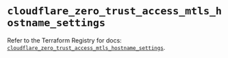# `cloudflare_zero_trust_access_mtls_hostname_settings`

Refer to the Terraform Registry for docs: [`cloudflare_zero_trust_access_mtls_hostname_settings`](https://registry.terraform.io/providers/cloudflare/cloudflare/4.47.0/docs/resources/zero_trust_access_mtls_hostname_settings).
